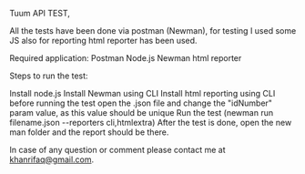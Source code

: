 Tuum API TEST,

All the tests have been done via postman (Newman), for testing I used some JS also for reporting html reporter has been used.

Required application:
Postman
Node.js
Newman
html reporter 

Steps to run the test:

Install node.js
Install Newman using CLI
Install html reporting using CLI 
before running the test open the .json file and change the "idNumber" param value, as this value should be unique
Run the test (newman run filename.json --reporters cli,htmlextra)
After the test is done, open the new man folder and the report should be there.

In case of any question or comment please contact me at khanrifaq@gmail.com.
